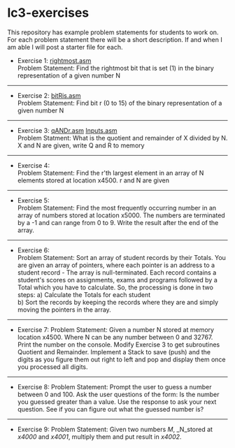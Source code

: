 # lc3-exercises
This repository has example problem statements for students to work on. For each problem statement there will be a short description. If and when I am able I will post a starter file for each.
* Exercise 1: [rightmost.asm](rightmost/rightmost.asm)  
Problem Statement: Find the rightmost bit that is set (1) in the binary representation of a given number N  
----
* Exercise 2: [bitRis.asm](bitRis/bitRis.asm)  
Problem Statement: Find bit r (0 to 15) of the binary representation of a given number N  
----
* Exercise 3: [qANDr.asm](qANDr/qANDr.asm) [Inputs.asm](qANDr/Inputs.asm)  
Problem Statment: What is the quotient and remainder of X divided by N. X and N are given, write Q and R to memory    
----
* Exercise 4:  
Problem Statement: Find the r'th largest element in an array of N elements stored at location x4500. r and N are given  
----  
* Exercise 5:  
Problem Statement: Find the most frequently occurring number in an array of numbers stored at location x5000. The numbers are terminated by a -1 and can range from 0 to 9. Write the result after the end of the array.
----  
* Exercise 6:  
Problem Statement: Sort an array of student records by their Totals. You are given an array of pointers, where each pointer is an address to a student record - The array is null-terminated. Each record contains a student's scores on assignments, exams and programs followed by a Total which you have to calculate. So, the processing is done in two steps:   a) Calculate the Totals for each student  
b) Sort the records by keeping the records where they are and simply moving the pointers in the array.
----
* Exercise 7:
Problem Statement: Given a number N stored at memory location x4500. Where N can be any number between 0 and 32767. Print the number on the console. Modify Exercise 3 to get subroutines Quotient and Remainder. Implement a Stack to save (push) and  the digits as you figure them out right to left and pop and display them once you processed all digits.
----
* Exercise 8:
Problem Statement: Prompt the user to guess a number between 0 and 100. Ask the user questions of the form: Is the number you guessed greater than a value. Use the response to ask your next question. See if you can figure out what the guessed number is?
----
* Exercise 9:
Problem Statement: Given two numbers _M_, _N_stored at _x4000_ and _x4001_, multiply them and put result in _x4002_.